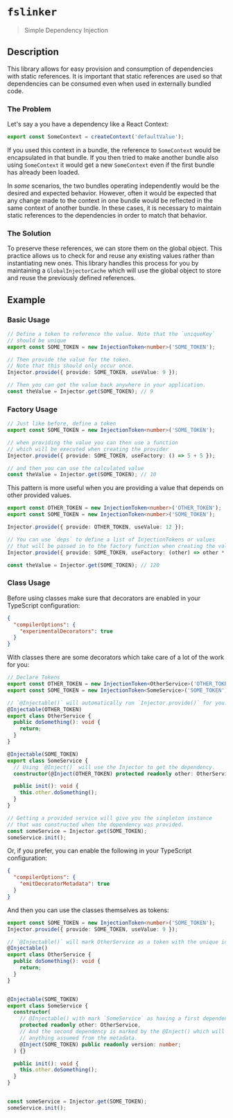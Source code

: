 # `fslinker`

> Simple Dependency Injection

## Description

This library allows for easy provision and consumption of dependencies with static references.
It is important that static references are used so that dependencies can be consumed even when
used in externally bundled code.

### The Problem

Let's say a you have a dependency like a React Context:

```ts
export const SomeContext = createContext('defaultValue');
```

If you used this context in a bundle, the reference to `SomeContext` would be encapsulated in that bundle.
If you then tried to make another bundle also using `SomeContext` it would get a new `SomeContext` even
if the first bundle has already been loaded.

In _some_ scenarios, the two bundles operating independently would be the desired and expected behavior.
However, often it would be expected that any change made to the context in one bundle would be reflected
in the same context of another bundle. In these cases, it is necessary to maintain static references
to the dependencies in order to match that behavior.

### The Solution

To preserve these references, we can store them on the global object. This practice allows us to check
for and reuse any existing values rather than instantiating new ones. This library handles this process
for you by maintaining a `GlobalInjectorCache` which will use the global object to store and reuse the
previously defined references.

## Example

### Basic Usage

```ts
// Define a token to reference the value. Note that the `uniqueKey`
// should be unique
export const SOME_TOKEN = new InjectionToken<number>('SOME_TOKEN');

// Then provide the value for the token.
// Note that this should only occur once.
Injector.provide({ provide: SOME_TOKEN, useValue: 9 });

// Then you can get the value back anywhere in your application.
const theValue = Injector.get(SOME_TOKEN); // 9
```

### Factory Usage

```ts
// Just like before, define a token
export const SOME_TOKEN = new InjectionToken<number>('SOME_TOKEN');

// when providing the value you can then use a function
// which will be executed when creating the provider
Injector.provide({ provide: SOME_TOKEN, useFactory: () => 5 + 5 });

// and then you can use the calculated value
const theValue = Injector.get(SOME_TOKEN); // 10
```

This pattern is more useful when you are providing a value
that depends on other provided values.

```ts
export const OTHER_TOKEN = new InjectionToken<number>('OTHER_TOKEN');
export const SOME_TOKEN = new InjectionToken<number>('SOME_TOKEN');

Injector.provide({ provide: OTHER_TOKEN, useValue: 12 });

// You can use `deps` to define a list of InjectionTokens or values
// that will be passed in to the factory function when creating the value
Injector.provide({ provide: SOME_TOKEN, useFactory: (other) => other * 10, deps: [OTHER_TOKEN] });

const theValue = Injector.get(SOME_TOKEN); // 120
```

### Class Usage

Before using classes make sure that decorators are enabled in your TypeScript configuration:

```json
{
  "compilerOptions": {
    "experimentalDecorators": true
  }
}
```

With classes there are some decorators which take care of a lot of the work for you:

```ts
// Declare Tokens
export const OTHER_TOKEN = new InjectionToken<OtherService>('OTHER_TOKEN');
export const SOME_TOKEN = new InjectionToken<SomeService>('SOME_TOKEN');

// `@Injectable()` will automatically run `Injector.provide()` for you.
@Injectable(OTHER_TOKEN)
export class OtherService {
  public doSomething(): void {
    return;
  }
}

@Injectable(SOME_TOKEN)
export class SomeService {
  // Using `@Inject()` will use the Injector to get the dependency.
  constructor(@Inject(OTHER_TOKEN) protected readonly other: OtherService) {}

  public init(): void {
    this.other.doSomething();
  }
}

// Getting a provided service will give you the singleton instance
// that was constructed when the dependency was provided.
const someService = Injector.get(SOME_TOKEN);
someService.init();
```

Or, if you prefer, you can enable the following in your TypeScript configuration:

```json
{
  "compilerOptions": {
    "emitDecoratorMetadata": true
  }
}
```

And then you can use the classes themselves as tokens:

```ts
export const SOME_TOKEN = new InjectionToken<number>('SOME_TOKEN');
Injector.provide({ provide: SOME_TOKEN, useValue: 9 });

// `@Injectable()` will mark OtherService as a token with the unique id of OtherService.
@Injectable()
export class OtherService {
  public doSomething(): void {
    return;
  }
}


@Injectable(SOME_TOKEN)
export class SomeService {
  constructor(
    // @Injectable() with mark `SomeService` as having a first dependency
    protected readonly other: OtherService,
    // And the second dependency is marked by the @Inject() which will override
    // anything assumed from the metadata.
    @Inject(SOME_TOKEN) public readonly version: number;
  ) {}

  public init(): void {
    this.other.doSomething();
  }
}


const someService = Injector.get(SOME_TOKEN);
someService.init();
```

